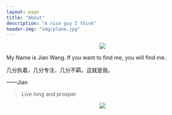 ```yaml
---
layout: page
title: "About"
description: "A nice guy I think"
header-img: "img/plane.jpg"
---
```


<center>
    <p><img src="http://dreamofbook.qiniudn.com/Zero.png" align="center"></p>
</center>


My Name is Jian Wang. If you want to find me, you will find me.

几分执着，几分专注，几分不羁。这就是我。

——Jian


> Live long and prosper

<center>
    <p><img src="http://dreamofbook.qiniudn.com/hacker.png" align="center"></p>
</center>
